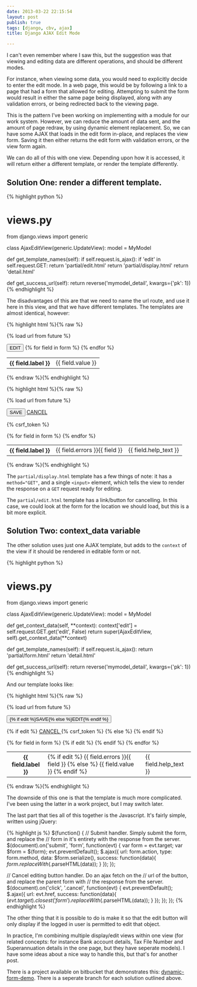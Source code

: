 ```yaml
---
date: 2013-03-22 22:15:54
layout: post
publish: true
tags: [django, cbv, ajax]
title: Django AJAX Edit Mode

---
```



I can't even remember where I saw this, but the suggestion was that viewing and editing data are different operations, and should be different modes. 

For instance, when viewing some data, you would need to explicitly decide to enter the edit mode. In a web page, this would be by following a link to a page that had a form that allowed for editing. Attempting to submit the form would result in either the same page being displayed, along with any validation errors, or being redirected back to the viewing page.

This is the pattern I've been working on implementing with a module for our work system. However, we can reduce the amount of data sent, and the amount of page redraw, by using dynamic element replacement. So, we can have some AJAX that loads in the edit form in-place, and replaces the view form. Saving it then either returns the edit form with validation errors, or the view form again.

We can do all of this with one view. Depending upon how it is accessed, it will return either a different template, or render the template differently.

## Solution One: render a different template.

{% highlight python %}
# views.py
from django.views import generic

class AjaxEditView(generic.UpdateView):
  model = MyModel
  
  def get_template_names(self):
    if self.request.is_ajax():
      if 'edit' in self.request.GET:
        return 'partial/edit.html'
      return 'partial/display.html'
    return 'detail.html'
  
  def get_success_url(self):
    return reverse('mymodel_detail', kwargs={'pk': 1})
{% endhighlight %}

The disadvantages of this are that we need to name the url route, and use it here in this view, and that we have different templates. The templates are almost identical, however:

{% highlight html %}{% raw %}
<!-- partial/display.html -->
{% load url from future %}

<form method="GET" action="{% url 'mymodel_detail' object.pk %}">
  <button>EDIT</button>
  <input type="hidden" name="edit" value="1">
  
  <table>
    {% for field in form %}
      <tr>
        <th>{{ field.label }}</th>
        <td>{{ field.value }}</td>
      </tr>
    {% endfor %}
  </table>
</form>
{% endraw %}{% endhighlight %}

{% highlight html %}{% raw %}
<!-- partial/edit.html -->
{% load url from future %}

<form method="POST" action="{% url 'mymodel_detail' object.pk %}">
  <button type="submit">SAVE</button>
  <a class="cancel" href="{% url 'mymodel_detail' object.pk %}">CANCEL</a>
  
  {% csrf_token %}
  
  <table>
    {% for field in form %}
    <tr>
      <th>{{ field.label }}</th>
      <td>{{ field.errors }}{{ field }}</td>
      <td>{{ field.help_text }}</t>
    </tr>
    {% endfor %}
  </table>
  
</form>
{% endraw %}{% endhighlight %}

The ``partial/display.html`` template has a few things of note: it has a ``method="GET"``, and a single ``<input>`` element, which tells the view to render the response on a ``GET`` request ready for editing.

The ``partial/edit.html`` template has a link/button for cancelling. In this case, we could look at the form for the location we should load, but this is a bit more explicit.

## Solution Two: context_data variable

The other solution uses just one AJAX template, but adds to the ``context`` of the view if it should be rendered in editable form or not.

{% highlight python %}
# views.py
from django.views import generic

class AjaxEditView(generic.UpdateView):
  model = MyModel
  
  def get_context_data(self, **context):
    context['edit'] = self.request.GET.get('edit', False)
    return super(AjaxEditView, self).get_context_data(**context)
    
  def get_template_names(self):
    if self.request.is_ajax():
      return 'partial/form.html'
    return 'detail.html'
  
  def get_success_url(self):
    return reverse('mymodel_detail', kwargs={'pk': 1})
{% endhighlight %}

And our template looks like:

{% highlight html %}{% raw %}
<!-- partial/form.html -->
{% load url from future %}

<form method="{% if edit %}POST{% else %}GET{% endif %}" 
      action="{% url 'user_detail' object.pk %}">
  
  <button type="submit">
    {% if edit %}SAVE{% else %}EDIT{% endif %}
  </button>
  
  {% if edit %}
    <a class="cancel" href="{% url 'user_detail' object.pk %}">
      CANCEL
    </a>
    {% csrf_token %}
  {% else %}
    <input name="edit" type="hidden" value="1">
  {% endif %}
  
  <table>
    {% for field in form %}
    <tr>
      <th>{{ field.label }}</th>
      <td>
        {% if edit %}
          {{ field.errors }}{{ field }}
        {% else %}
          {{ field.value }}
        {% endif %}
      </td>
      {% if edit %}
      <td>{{ field.help_text }}</td>
      {% endif %}
    </tr>
    {% endfor %}
  </table>
  
</form>
{% endraw %}{% endhighlight %}

The downside of this one is that the template is much more complicated. I've been using the latter in a work project, but I may switch later.

The last part that ties all of this together is the Javascript. It's fairly simple, written using jQuery:

{% highlight js %}
$(function() {
  // Submit handler. Simply submit the form, and replace the
  // form in it's entirety with the response from the server.
  $(document).on('submit', 'form', function(evt) {
    var form = evt.target;
    var $form = $(form);
    evt.preventDefault();
    $.ajax({
      url: form.action,
      type: form.method,
      data: $form.serialize(),
      success: function(data){
        $form.replaceWith($.parseHTML(data));
      }
    });
  });
  
  // Cancel editing button handler. Do an ajax fetch on the
  // url of the button, and replace the parent form with
  // the response from the server.
  $(document).on('click', '.cancel', function(evt) {
    evt.preventDefault();
    $.ajax({
      url: evt.href,
      success: function(data){ 
        $(evt.target).closest('form').replaceWith($.parseHTML(data));
      }
    });
  });
});
{% endhighlight %}

The other thing that it is possible to do is make it so that the edit button will only display if the logged in user is permitted to edit that object.

In practice, I'm combining multiple display/edit views within one view (for related concepts: for instance Bank account details, Tax File Number and Superannuation details in the one page, but they have seperate models). I have some ideas about a nice way to handle this, but that's for another post.

There is a project available on bitbucket that demonstrates this: [dynamic-form-demo](https://bitbucket.org/schinckel/dynamic-form-demo). There is a seperate branch for each solution outlined above.